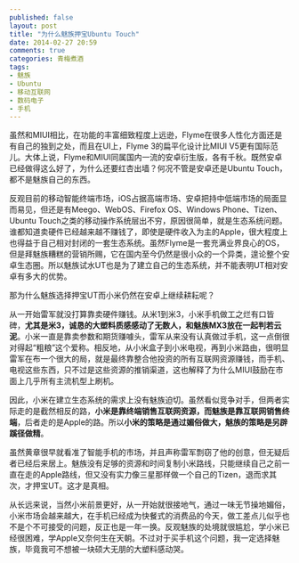 ```yaml
---
published: false
layout: post
title: "为什么魅族押宝Ubuntu Touch"
date: 2014-02-27 20:59
comments: true
categories: 青梅煮酒
tags:
- 魅族
- Ubuntu
- 移动互联网
- 数码电子
- 手机
---
```


虽然和MIUI相比，在功能的丰富细致程度上远逊，Flyme在很多人性化方面还是有自己的独到之处，而且在UI上，Flyme 3的扁平化设计比MIUI V5更有国际范儿。大体上说，Flyme和MIUI同属国内一流的安卓衍生版，各有千秋。既然安卓已经做得这么好了，为什么还要红杏出墙？何况不管是安卓还是Ubuntu Touch，都不是魅族自己的东西。

反观目前的移动智能终端市场，iOS占据高端市场、安卓把持中低端市场的局面显而易见，但还是有Meego、WebOS、Firefox OS、Windows Phone、Tizen、Ubuntu Touch之类的移动操作系统层出不穷，原因很简单，就是生态系统问题。谁都知道卖硬件已经越来越不赚钱了，即使是硬件收入为主的Apple，很大程度上也得益于自己相对封闭的一套生态系统。虽然Flyme是一套充满业界良心的OS，但是拜魅族糟糕的营销所赐，它在国内至今仍然是很小众的一个异类，遑论整个安卓生态圈。所以魅族试水UT也是为了建立自己的生态系统，并不能表明UT相对安卓有多大的优势。

那为什么魅族选择押宝UT而小米仍然在安卓上继续耕耘呢？

从一开始雷军就没打算靠卖硬件赚钱。从米1到米3，小米手机做工之烂有口皆碑，**尤其是米3，诚恳的大塑料质感感动了无数人，和魅族MX3放在一起判若云泥**。小米一直是靠卖参数和期货赚噱头，雷军从来没有认真做过手机，这一点倒很对得起“粗粮”这个爱称。相反地，从小米盒子到小米电视，再到小米路由，很明显雷军在布一个很大的局，就是最终靠整合他投资的所有互联网资源赚钱，而手机、电视这些东西，只不过是这些资源的推销渠道，这也解释了为什么MIUI鼓励在市面上几乎所有主流机型上刷机。

因此，小米在建立生态系统的需求上没有魅族迫切。虽然看似竞争对手，但两者实际走的是截然相反的路，**小米是靠终端销售互联网资源，而魅族是靠互联网销售终端**，后者走的是Apple的路。所以**小米的策略是通过媚俗做大，魅族的策略是另辟蹊径做精**。

虽然黄章很早就看准了智能手机的市场，并且声称雷军剽窃了他的创意，但无疑后者已经后来居上。魅族没有足够的资源和时间复制小米路线，只能继续自己之前一直在走的Apple路线，但又没有实力像三星那样做一个自己的Tizen，退而求其次，才押宝UT。这才是真相。

从长远来说，当然小米前景更好，从一开始就很接地气，通过一味无节操地媚俗，小米市场会越来越大，在手机已经成为快餐式的消费品的今天，做工差点儿似乎也不是个不可接受的问题，反正也是一年一换。反观魅族的处境就很尴尬，学小米已经很困难，学Apple又奈何生在天朝。不过对于买手机这个问题，我一定选择魅族，毕竟我可不想被一块硕大无朋的大塑料感动哭。
